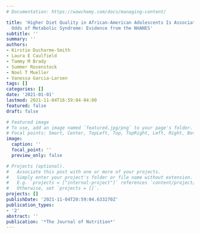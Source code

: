 ```yaml
---
# Documentation: https://wowchemy.com/docs/managing-content/

title: 'Higher Diet Quality in African-American Adolescents Is Associated with Lower
  Odds of Metabolic Syndrome: Evidence from the NHANES'
subtitle: ''
summary: ''
authors:
- Kirstie Ducharme-Smith
- Laura E Caulfield
- Tammy M Brady
- Summer Rosenstock
- Noel T Mueller
- Vanessa Garcia-Larsen
tags: []
categories: []
date: '2021-01-01'
lastmod: 2021-11-04T16:59:04-04:00
featured: false
draft: false

# Featured image
# To use, add an image named `featured.jpg/png` to your page's folder.
# Focal points: Smart, Center, TopLeft, Top, TopRight, Left, Right, BottomLeft, Bottom, BottomRight.
image:
  caption: ''
  focal_point: ''
  preview_only: false

# Projects (optional).
#   Associate this post with one or more of your projects.
#   Simply enter your project's folder or file name without extension.
#   E.g. `projects = ["internal-project"]` references `content/project/deep-learning/index.md`.
#   Otherwise, set `projects = []`.
projects: []
publishDate: '2021-11-04T20:59:04.633270Z'
publication_types:
- '2'
abstract: ''
publication: '*The Journal of Nutrition*'
---
```


